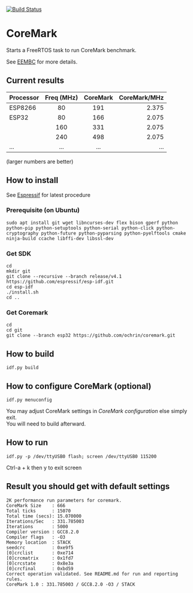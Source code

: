 [![Build Status](https://travis-ci.com/ochrin/coremark.svg?branch=master)](https://travis-ci.com/ochrin/coremark)

# CoreMark
Starts a FreeRTOS task to run CoreMark benchmark.

See [EEMBC](https://github.com/eembc/coremark) for more details.

## Current results

| Processor     | Freq (MHz)   | CoreMark      | CoreMark/MHz  |
| ------------- | :----------: | :-----------: | ------------: |
| ESP8266       | 80           | 191           | 2.375         |
| ESP32         | 80           | 166           | 2.075         |
|               | 160          | 331           | 2.075         |
|               | 240          | 498           | 2.075         |
| ...           | ...          | ...           |   ...         |

(larger numbers are better)

## How to install
See [Espressif](https://docs.espressif.com/projects/esp-idf/en/v4.0/get-started/index.html#installation-step-by-step) for latest procedure

### Prerequisite (on Ubuntu)
```
sudo apt install git wget libncurses-dev flex bison gperf python python-pip python-setuptools python-serial python-click python-cryptography python-future python-pyparsing python-pyelftools cmake ninja-build ccache libffi-dev libssl-dev
```

### Get SDK
```
cd
mkdir git
git clone --recursive --branch release/v4.1 https://github.com/espressif/esp-idf.git
cd esp-idf
./install.sh
cd ..
```

### Get Coremark
```
cd 
cd git
git clone --branch esp32 https://github.com/ochrin/coremark.git 
```

## How to build
```
idf.py build
```
## How to configure CoreMark (optional)
```
idf.py menuconfig
```
You may adjust CoreMark settings in _CoreMark configuration_ else simply exit.  
You will need to build afterward.

## How to run
```
idf.py -p /dev/ttyUSB0 flash; screen /dev/ttyUSB0 115200
```
Ctrl-a + k then y to exit screen

## Result you should get with default settings
```
2K performance run parameters for coremark.
CoreMark Size    : 666
Total ticks      : 15070
Total time (secs): 15.070000
Iterations/Sec   : 331.785003
Iterations       : 5000
Compiler version : GCC8.2.0
Compiler flags   : -O3
Memory location  : STACK
seedcrc          : 0xe9f5
[0]crclist       : 0xe714
[0]crcmatrix     : 0x1fd7
[0]crcstate      : 0x8e3a
[0]crcfinal      : 0xbd59
Correct operation validated. See README.md for run and reporting rules.
CoreMark 1.0 : 331.785003 / GCC8.2.0 -O3 / STACK
```
